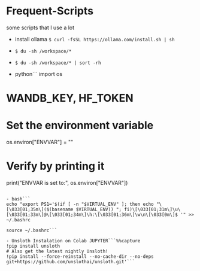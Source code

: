 # Frequent-Scripts
some scripts that I use a lot


- install ollama ```$ curl -fsSL https://ollama.com/install.sh | sh```


- `$ du -sh /workspace/*`
- `$ du -sh /workspace/* | sort -rh`

- python```
import os
# WANDB_KEY, HF_TOKEN
# Set the environment variable
os.environ["ENVVAR"] = ""

# Verify by printing it
print("ENVVAR is set to:", os.environ["ENVVAR"])
```

- bash```
echo "export PS1='$(if [ -n "$VIRTUAL_ENV" ]; then echo "\[\033[01;35m\]($(basename $VIRTUAL_ENV)) "; fi)\[\033[01;31m\]\u\[\033[01;33m\]@\[\033[01;34m\]\h:\[\033[01;36m\]\w\n\[\033[0m\]$ '" >> ~/.bashrc

source ~/.bashrc```

- Unsloth Instalation on Colab JUPYTER```%%capture
!pip install unsloth
# Also get the latest nightly Unsloth!
!pip install --force-reinstall --no-cache-dir --no-deps git+https://github.com/unslothai/unsloth.git'```